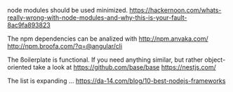 node modules should be used minimized.
https://hackernoon.com/whats-really-wrong-with-node-modules-and-why-this-is-your-fault-8ac9fa893823

The npm dependencies can be analized with
http://npm.anvaka.com/
http://npm.broofa.com/?q=@angular/cli


The ßoilerplate is functional. If you need anything similar, but rather object-oriented take a look at
https://github.com/base/base
https://nestjs.com/

The list is expanding ...
https://da-14.com/blog/10-best-nodejs-frameworks